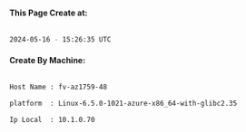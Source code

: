 
   
#### This Page Create at:

```bash

2024-05-16 - 15:26:35 UTC

```

#### Create By Machine:

```bash

Host Name : fv-az1759-48

platform  : Linux-6.5.0-1021-azure-x86_64-with-glibc2.35

Ip Local  : 10.1.0.70

```

